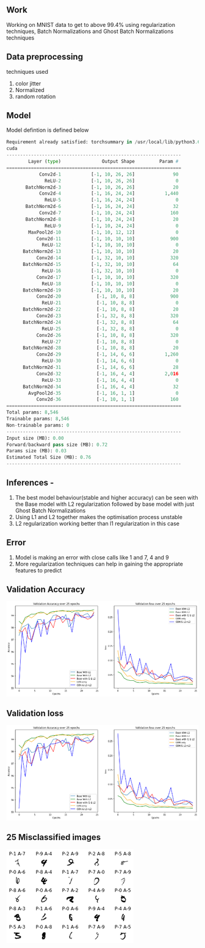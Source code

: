 ## Work
Working on MNIST data to get to above 99.4% using regularization techniques, Batch Normalizations and Ghost Batch Normalizations techniques

## Data preprocessing 
techniques used 
1. color jitter
2. Normalized
3. random rotation

## Model

Model defintion is defined below

```python
Requirement already satisfied: torchsummary in /usr/local/lib/python3.6/dist-packages (1.5.1)
cuda
----------------------------------------------------------------
        Layer (type)               Output Shape         Param #
================================================================
            Conv2d-1           [-1, 10, 26, 26]              90
              ReLU-2           [-1, 10, 26, 26]               0
       BatchNorm2d-3           [-1, 10, 26, 26]              20
            Conv2d-4           [-1, 16, 24, 24]           1,440
              ReLU-5           [-1, 16, 24, 24]               0
       BatchNorm2d-6           [-1, 16, 24, 24]              32
            Conv2d-7           [-1, 10, 24, 24]             160
       BatchNorm2d-8           [-1, 10, 24, 24]              20
              ReLU-9           [-1, 10, 24, 24]               0
        MaxPool2d-10           [-1, 10, 12, 12]               0
           Conv2d-11           [-1, 10, 10, 10]             900
             ReLU-12           [-1, 10, 10, 10]               0
      BatchNorm2d-13           [-1, 10, 10, 10]              20
           Conv2d-14           [-1, 32, 10, 10]             320
      BatchNorm2d-15           [-1, 32, 10, 10]              64
             ReLU-16           [-1, 32, 10, 10]               0
           Conv2d-17           [-1, 10, 10, 10]             320
             ReLU-18           [-1, 10, 10, 10]               0
      BatchNorm2d-19           [-1, 10, 10, 10]              20
           Conv2d-20             [-1, 10, 8, 8]             900
             ReLU-21             [-1, 10, 8, 8]               0
      BatchNorm2d-22             [-1, 10, 8, 8]              20
           Conv2d-23             [-1, 32, 8, 8]             320
      BatchNorm2d-24             [-1, 32, 8, 8]              64
             ReLU-25             [-1, 32, 8, 8]               0
           Conv2d-26             [-1, 10, 8, 8]             320
             ReLU-27             [-1, 10, 8, 8]               0
      BatchNorm2d-28             [-1, 10, 8, 8]              20
           Conv2d-29             [-1, 14, 6, 6]           1,260
             ReLU-30             [-1, 14, 6, 6]               0
      BatchNorm2d-31             [-1, 14, 6, 6]              28
           Conv2d-32             [-1, 16, 4, 4]           2,016
             ReLU-33             [-1, 16, 4, 4]               0
      BatchNorm2d-34             [-1, 16, 4, 4]              32
        AvgPool2d-35             [-1, 16, 1, 1]               0
           Conv2d-36             [-1, 10, 1, 1]             160
================================================================
Total params: 8,546
Trainable params: 8,546
Non-trainable params: 0
----------------------------------------------------------------
Input size (MB): 0.00
Forward/backward pass size (MB): 0.72
Params size (MB): 0.03
Estimated Total Size (MB): 0.76
----------------------------------------------------------------
```

## Inferences -
1. The best model behaviour(stable and higher accuracy) can be seen with the Base model with L2 regularization followed by base model with just Ghost Batch Normalizations
2. Using L1 and L2 together makes the optimisation process unstable
3. L2 regularization working better than l1 regularization in this case

## Error
1. Model is making an error with close calls like 1 and 7, 4 and 9
2. More regularization techniques can help in gaining the appropriate features to predict

## Validation Accuracy
![Validation_Accuracy](../s6/ValidationACC.png)

## Validation loss
![Validation_loss](../s6/ValidationLoss.png)

## 25 Misclassified images
![25 Missclassified_images](../s6/Missclassified.png)


